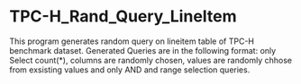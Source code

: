 # TPC-H_Rand_Query_LineItem
This program generates random query on lineitem table of TPC-H benchmark dataset. 
Generated Queries are in the following format:
only Select count(*), columns are randomly chosen, values are randomly chhose from exsisting values and only AND and range selection queries.
